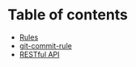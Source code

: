 # Table of contents

* [Rules](README.md)
* [git-commit-rule](git-commit-rule.md)
* [RESTful API](rest-api-rule.md)
